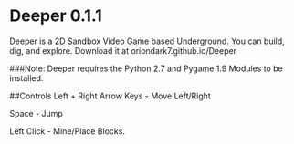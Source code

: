 # Deeper 0.1.1
Deeper is a 2D Sandbox Video Game based Underground. You can build, dig, and explore.
Download it at oriondark7.github.io/Deeper

###Note: Deeper requires the Python 2.7 and Pygame 1.9 Modules to be installed.

##Controls
Left + Right Arrow Keys - Move Left/Right

Space - Jump

Left Click - Mine/Place Blocks.
